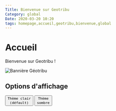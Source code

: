 ```yaml
---
Title: Bienvenue sur Geotribu
Category: global
Date: 2020-03-20 10:20
tags: homepage,accueil,geotribu,bienvenue,global
---
```


# Accueil

Bienvenue sur Geotribu !

![Bannière Géotribu](https://cdn.geotribu.fr/images/internal/charte/geotribu_banner.jpg)

## Options d'affichage

<style>
  .md-typeset button[data-md-color-scheme] {
    cursor: pointer;
    transition: opacity 250ms;
  }
  .md-typeset button[data-md-color-scheme]:hover {
    opacity: 0.75;
  }
  .md-typeset button[data-md-color-scheme] > code {
    display: block;
    color: var(--md-primary-bg-color);
    background-color: var(--md-primary-fg-color);
  }
</style>

<button data-md-color-scheme="default"><code>Thème clair (défault)</code></button>
<button data-md-color-scheme="slate"><code>Thème sombre</code></button>

<script>
  var buttons = document.querySelectorAll("button[data-md-color-scheme]")
  buttons.forEach(function(button) {
    var attr = "data-md-color-scheme"
    button.addEventListener("click", function() {
      document.body.setAttribute(attr, this.getAttribute(attr))
    })
  })
</script>

